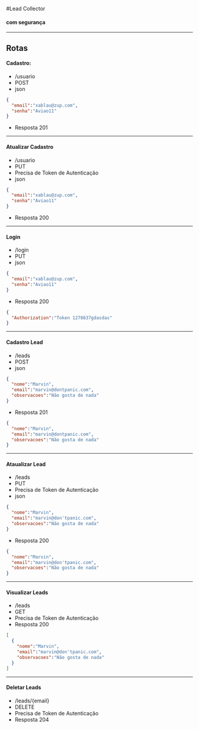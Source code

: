 #Lead Collector
#### com segurança

----------------

## Rotas

#### Cadastro:
- /usuario
- POST
- json
````json
{
  "email":"xablau@zup.com",
  "senha":"Aviao11"
}
````
- Resposta 201
-------
#### Atualizar Cadastro
- /usuario
- PUT
- Precisa de Token de Autenticação
- json
````json
{
  "email":"xablau@zup.com",
  "senha":"Aviao11"
}
````
- Resposta 200
----------

#### Login
- /login
- PUT
- json
````json
{
  "email":"xablau@zup.com",
  "senha":"Aviao11"
}
````
- Resposta 200
````json
{
  "Authorization":"Token 1278637gdasdas"
}
````

------

#### Cadastro Lead
- /leads
- POST
- json
````json
{
  "nome":"Marvin",
  "email":"marvin@dontpanic.com",
  "observacoes":"Não gosta de nada"
}
````
- Resposta 201
````json
{
  "nome":"Marvin",
  "email":"marvin@dontpanic.com",
  "observacoes":"Não gosta de nada"
}
````
--------

#### Ataualizar Lead
- /leads
- PUT
- Precisa de Token de Autenticação
- json
````json
{
  "nome":"Marvin",
  "email":"marvin@don'tpanic.com",
  "observacoes":"Não gosta de nada"
}
````
- Resposta 200
````json
{
  "nome":"Marvin",
  "email":"marvin@don'tpanic.com",
  "observacoes":"Não gosta de nada"
}
````

-------
#### Visualizar Leads
- /leads
- GET
- Precisa de Token de Autenticação
- Resposta 200
````json
[
  {
    "nome":"Marvin",
    "email":"marvin@don'tpanic.com",
    "observacoes":"Não gosta de nada"
  }
]
````

-------
#### Deletar Leads
- /leads/{email}
- DELETE
- Precisa de Token de Autenticação
- Resposta 204
